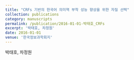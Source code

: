 ```yaml
---
title: "CRFs 기반의 한국어 의미역 부착 성능 향상을 위한 자질 선택"
collection: publications
category: manuscripts
permalink: /publication/2016-01-01-박태호_CRFs
excerpt: '박태호, 차정원'
date: 2016-01-01
venue: '한국정보과학회지'
---
```

박태호, 차정원
